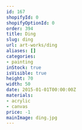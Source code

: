 ```yaml
---
id: 167
shopifyId: 0
shopifyOptionId: 0
order: 394
title: Ding
slug: ding
url: art-works/ding
aliases: []
categories:
- painting
inStock: true
isVisible: true
height: 70
width: 50
date: 2015-01-01T00:00:00Z
materials:
- acrylic
- canvas
price: -1
mainImage: ding.jpg
---
```

